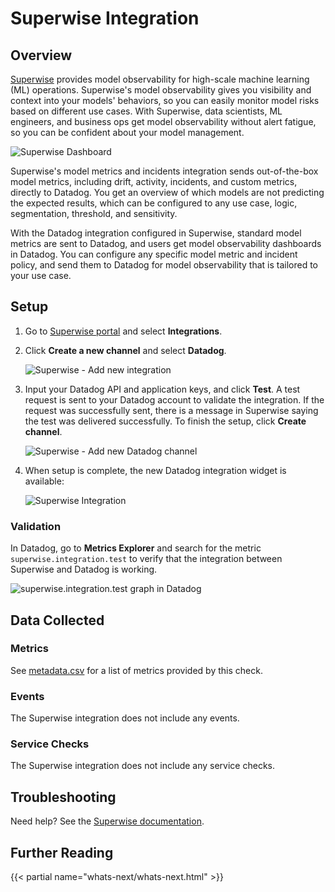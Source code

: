 # Superwise Integration

## Overview
[Superwise][1] provides model observability for high-scale machine learning (ML) operations.
Superwise's model observability gives you visibility and context into your models' behaviors, so you can easily monitor model risks based on different use cases. With Superwise, data scientists, ML engineers, and business ops get model observability without alert fatigue, so you can be confident about your model management.

![Superwise Dashboard][2]

Superwise's model metrics and incidents integration sends out-of-the-box model metrics, including drift, activity, incidents, and custom metrics, directly to Datadog. You get an overview of which models are not predicting the expected results, which can be configured to any use case, logic, segmentation, threshold, and sensitivity.

With the Datadog integration configured in Superwise, standard model metrics are sent to Datadog, and users get model observability dashboards in Datadog. You can configure any specific model metric and incident policy, and send them to Datadog for model observability that is tailored to your use case.

## Setup

1. Go to [Superwise portal][3] and select **Integrations**.

2. Click **Create a new channel** and select **Datadog**.

    ![Superwise - Add new integration][4]

3. Input your Datadog API and application keys, and click **Test**. A test request is sent to your Datadog account to validate the integration. If the request was successfully sent, there is a message in Superwise saying the test was delivered successfully. To finish the setup, click **Create channel**.

    ![Superwise - Add new Datadog channel][5]

4. When setup is complete, the new Datadog integration widget is available:

    ![Superwise Integration][6]

### Validation
In Datadog, go to **Metrics Explorer** and search for the metric `superwise.integration.test` to verify that the integration between Superwise and Datadog is working.

![superwise.integration.test graph in Datadog][7]

## Data Collected

### Metrics

See [metadata.csv][8] for a list of metrics provided by this check.

### Events

The Superwise integration does not include any events.

### Service Checks

The Superwise integration does not include any service checks.

## Troubleshooting

Need help? See the [Superwise documentation][9].

## Further Reading

{{< partial name="whats-next/whats-next.html" >}}

[1]: https://www.superwise.ai/
[2]: https://raw.githubusercontent.com/DataDog/integrations-extras/master/superwise/images/5.png
[3]: https://portal.superwise.ai/
[4]: https://raw.githubusercontent.com/DataDog/integrations-extras/master/superwise/images/2.png
[5]: https://raw.githubusercontent.com/DataDog/integrations-extras/master/superwise/images/6.png
[6]: https://raw.githubusercontent.com/DataDog/integrations-extras/master/superwise/images/3.png
[7]: https://raw.githubusercontent.com/DataDog/integrations-extras/master/superwise/images/4.png
[8]: https://github.com/DataDog/integrations-extras/blob/master/superwise/metadata.csv
[9]: https://docs.superwise.ai
[10]: https://www.datadoghq.com/blog/superwise-datadog-marketplace/

